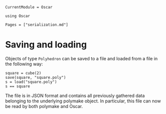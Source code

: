 ```@meta
CurrentModule = Oscar
```

```@setup oscar
using Oscar
```

```@contents
Pages = ["serialization.md"]
```


# Saving and loading

Objects of type `Polyhedron` can be saved to a file and loaded from a file in the
following way:
```@repl oscar
square = cube(2)
save(square, "square.poly")
s = load("square.poly")
s == square
```
The file is in JSON format and contains all previously gathered data belonging
to the underlying polymake object. In particular, this file can now be read by
both polymake and Oscar.

